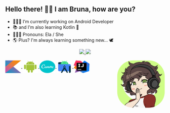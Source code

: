 ## Hello there! 👋🏼 I am Bruna, how are you?

- 👩🏻‍💻 I’m currently working on Android Developer
- 📚 and I’m also learning Kotlin 🥳
- 👩🏻‍🦱 Pronouns: Ela / She
- 🌎 Plus? I'm always learning something new... 🕊️

<div align="center">

  <a href="https://github.com/brunasdev">
  
  <img height="180em" src="https://github-readme-stats.vercel.app/api?username=brunasdev&show_icons=true&theme=dark&include_all_commits=true&count_private=true"/>
  <img height="180em" src="https://github-readme-stats.vercel.app/api/top-langs/?username=brunasdev&layout=compact&langs_count=7&theme=dark"/>

</div>

<div style="display: inline_block"><br>
  
<img align="center" alt="Bruna-Kotlin" height="40" width="50" src="https://raw.githubusercontent.com/brunasdev/brunasdev/4ab56ce637b0155994cd064d898418eacbb005bb/SVG%20Archives/1-%20Kotlin.svg" />
  
<img align="center" alt="Bruna-Android" height="40" width="50" src="https://raw.githubusercontent.com/brunasdev/brunasdev/4ab56ce637b0155994cd064d898418eacbb005bb/SVG%20Archives/2-%20Android%20Robot.svg" />
  
<img align="center" alt="Bruna-Canva" height="40" width="50" src="https://raw.githubusercontent.com/brunasdev/brunasdev/4ab56ce637b0155994cd064d898418eacbb005bb/SVG%20Archives/3-%20Canva.svg" />
  
<img align="center" alt="Bruna-Android Studio" height="40" width="50" src="https://raw.githubusercontent.com/brunasdev/brunasdev/4ab56ce637b0155994cd064d898418eacbb005bb/SVG%20Archives/4-%20Android%20Studio%20-%20Logo.svg" />
  
<img align="center" alt="Bruna-IntelliJ" height="40" width="50" src="https://raw.githubusercontent.com/brunasdev/brunasdev/4ab56ce637b0155994cd064d898418eacbb005bb/SVG%20Archives/5-%20IntelliJ%20IDEA%20-%20Icon.svg" />
  
<img align="right" alt="Bruna-gif" height="150" style="border-radius:50px;" src="https://raw.githubusercontent.com/brunasdev/brunasdev/main/Archives/Personal/Hi%2C%20it's%20me!.gif">
  
</div>
